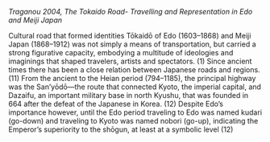 *Traganou 2004, The Tokaido Road- Travelling and Representation in Edo and Meiji Japan*

Cultural road that formed identities
	Tōkaidō of Edo (1603–1868) and Meiji Japan (1868–1912) was not simply a means of transportation, but carried a strong figurative capacity, embodying a multitude of ideologies and imaginings that shaped travelers, artists and spectators. (1)
	Since ancient times there has been a close relation between Japanese roads and regions. (11)
	From the ancient to the Heian period (794–1185), the principal highway was the San’yōdō—the route that connected Kyoto, the imperial capital, and Dazaifu, an important military base in north Kyushu, that was founded in 664 after the defeat of the Japanese in Korea. (12)
	Despite Edo’s importance however, until the Edo period traveling to Edo was named kudari (go-down) and traveling to Kyoto was named nobori (go-up), indicating the Emperor’s superiority to the shōgun, at least at a symbolic level (12)



